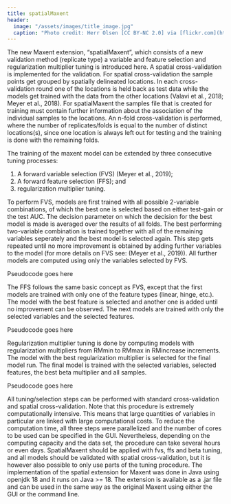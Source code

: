 ```yaml
---
title: spatialMaxent
header:
  image: "/assets/images/title_image.jpg"
  caption: "Photo credit: Herr Olsen [CC BY-NC 2.0] via [flickr.com](https://www.flickr.com/photos/herrolsen/26966727587/)"
---
```


The new Maxent extension, “spatialMaxent”,  which consists of a new validation method (replicate type) a variable and feature selection and regularization multiplier tuning is introduced here. A spatial cross-validation is implemented for the validation. For spatial cross-validation the sample points get grouped by spatially delineated locations. In each cross-validation round one of the locations is held back as test data while the models get trained with the data from the other locations (Valavi et al., 2018; Meyer et al., 2018). For spatialMaxent the samples file that is created for training must contain further information about the association of the individual samples to the locations. An n-fold cross-validation is performed, where the number of replicates/folds is equal to the number of distinct locations(s), since one location is always left out for testing and the training is done with the remaining folds. 

The training of the maxent model can be extended by three consecutive tuning processes: 
1. A forward variable selection (FVS) (Meyer et al., 2019); 
2. A forward feature selection (FFS); and 
3. regularization multiplier tuning. 

To perform FVS, models are first trained with all possible 2-variable combinations, of which the best one is selected based on either test-gain or the test AUC. The decision parameter on which the decision for the best model is made is averaged over the results of all folds. The best performing two-variable combination is trained together with all of the remaining variables seperately and the best model is selected again. This step gets repeated until no more improvement is obtained by adding further variables to the model (for more details on FVS see: (Meyer et al., 2019)). All further models are computed using only the variables selected by FVS. 

Pseudocode goes here

The FFS follows the same basic concept as FVS, except that the first models are trained with only one of the feature types (linear, hinge, etc.). The model with the best feature is selected and another one is added until no improvement can be observed. The next models are trained with only the selected variables and the selected features. 

Pseudocode goes here


Regularization multiplier tuning is done by computing models with regularization multipliers from RMmin to RMmax in RMincrease increments. The model with the best regularization multiplier is selected for the final model run. The final model is trained with the selected variables, selected features, the best beta multiplier and all samples.

Pseudocode goes here

 
All tuning/selection steps can be performed with standard cross-validation and spatial cross-validation. Note that this procedure is extremely computationally intensive. This means that large quantities of variables in particular are linked with large computational costs. To reduce the computation time, all three steps were parallelized and the number of cores to be used can be specified in the GUI. Nevertheless, depending on the computing capacity and the data set, the procedure can take several hours or even days. 
SpatialMaxent should be applied with fvs, ffs and beta tuning, and all models should be validated with spatial cross-validation, but it is however also possible to only use parts of the tuning procedure. 
The implementation of the spatial extension for Maxent was done in Java using openjdk 18 and it runs on Java >= 18. The extension is available as a .jar file and can be used in the same way as the original Maxent using either the GUI or the command line. 
